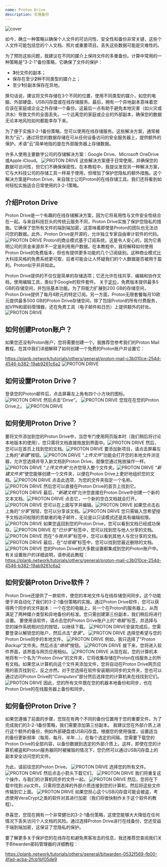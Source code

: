 ```yaml
---
name: Proton Drive
description: 实施备份
---
```

![cover](assets/cover.webp)

如今，确立一种策略以确保个人文件的可访问性、安全性和备份非常关键，这些个人文件可能包括您的个人文档、照片或重要项目。丢失这些数据可能是灾难性的。

为了预防这些问题，我建议在不同的媒介上保持文件的多重备份。计算中常用的一种策略是“3-2-1”备份策略，它确保了文件的保护：
- **3**份文件的副本；
- 保存在至少**2**种不同类型的媒介上；
- 至少**1**份副本保存在异地。

换句话说，建议将文件存储在3个不同的位置，使用不同类型的媒介，如您的电脑、外部硬盘、USB闪存盘或在线存储服务。最后，拥有一个异地副本意味着您应该在家庭或企业之外存储一个备份。这最后一点有助于避免本地灾害（如火灾或洪水）导致文件的全面丢失。一个远离您的家庭或企业的外部副本，确保您的数据无论本地风险如何都能幸存下来。

为了便于实施3-2-1备份策略，您可以使用在线存储服务。这些解决方案，通常被称为“云”，通过将您的数据存储在可从任何设备访问的安全服务器上，提供额外的保护。术语“云”简单地指的是在外部服务器上存储数据。

许多人使用主要数字公司的存储解决方案：Google Drive、Microsoft OneDrive或Apple iCloud。
![PROTON DRIVE](assets/notext/01.webp)
这些解决方案便于日常使用，并确保您的数据可访问性，但它们不确保保密性。在本教程中，我提议发现另一种解决方案，它与大科技公司的存储工具一样易于使用，但增加了保护您隐私的额外措施。这个解决方案是Proton Drive，来自瑞士公司Proton的在线存储工具。我们还将看到如何轻松实施适合日常使用的3-2-1策略。

## 介绍Proton Drive
Proton Drive是一个有趣的在线存储解决方案，因为它将易用性与文件安全性结合在一起。与来自科技巨头的传统云服务不同，Proton Drive实施了保护您隐私的措施。它确保了您所有文件的端到端加密，这意味着即使是Proton的团队也无法访问您的数据。此外，Proton Drive是开源的，允许独立专家自由审计软件的代码。
![PROTON DRIVE](assets/notext/02.webp)
Proton的商业模式基于订阅系统，这是令人安心的，因为它表明公司的资金来源并不一定是利用用户数据。在本教程中，我将解释如何使用Proton Drive的免费版本，但也有提供更多功能的几个订阅级别。这种商业模式比大科技风格的免费系统更可取，后者可能会让人怀疑我们的个人数据是否被用于盈利。Proton似乎并非如此。

Proton Drive提供的不仅仅是简单的存储选项；它还允许在线共享、编辑和协作文档，使用编辑工具，类似于Google的软件套件。
关于[定价](https://proton.me/pricing)，免费版本提供最多5 GB的存储空间，并包括基本功能。为了将能力扩展到200 GB的存储空间，Proton Drive提供了每月4欧元的特定订阅。另一方面，Proton无限套餐每月10欧元提供最多500 GB的Proton Drive存储空间，除了包括Proton的所有付费服务，如VPN和密码管理器，还在免费工具（电子邮件和日历）上提供额外的好处。![PROTON DRIVE](assets/notext/03.webp)
## 如何创建Proton账户？

如果您还没有Proton账户，您将需要创建一个。我推荐您参考我们的Proton Mail教程，在其中我们详细解释了如何创建一个免费的Proton账户并设置它：

https://planb.network/tutorials/others/general/proton-mail-c3b010ce-254d-4546-b382-19ab9261c6a2
![PROTON DRIVE](assets/notext/04.webp)
## 如何设置Proton Drive？

登录您的Proton邮件后，点击屏幕左上角有四个小方块的图标。
![PROTON DRIVE](assets/notext/05.webp)
然后点击“*Drive*”。
![PROTON DRIVE](assets/notext/06.webp)
您现在在您的Proton Drive上。
![PROTON DRIVE](assets/notext/07.webp)
## 如何使用Proton Drive？
要将文件添加到您的Proton Drive中，当您专门使用网页版本时（我们稍后将讨论本地版本的使用），您只需将文档直接拖放到界面中。![PROTON DRIVE](assets/notext/08.webp) 然后，您可以在首页上找到您的文档。![PROTON DRIVE](assets/notext/09.webp) 要添加新项目，请点击屏幕左上角的“*新建*”按钮。![PROTON DRIVE](assets/notext/10.webp) “*上传文件*”功能会打开您的本地文件浏览器，允许您选择并导入新文档到Proton Drive，就像您通过拖放操作一样。![PROTON DRIVE](assets/notext/11.webp) “*上传文件夹*”允许您导入整个文件夹。![PROTON DRIVE](assets/notext/12.webp) “*新建文件夹*”使您能够创建一个文件夹，以便在Proton Drive上更好地组织您的文档。![PROTON DRIVE](assets/notext/13.webp) 点击此选项，为您的文件夹指定一个名称。![PROTON DRIVE](assets/notext/14.webp) 然后您可以直接在Proton Drive的首页上找到它。![PROTON DRIVE](assets/notext/15.webp) 最后，“*新建文档*”允许您直接在Proton Drive中创建一个新的文本文档。![PROTON DRIVE](assets/notext/16.webp) 点击它，一个新的空白文档就会打开。![PROTON DRIVE](assets/notext/17.webp) 您可以在上面写字并编辑。![PROTON DRIVE](assets/notext/18.webp) 如果您点击右上角的“*分享*”按钮，您可以分享该文档。![PROTON DRIVE](assets/notext/19.webp) 您只需输入您希望授予文档访问权限的贡献者的电子邮件，无论是以只读模式还是具有编辑权限。![PROTON DRIVE](assets/notext/20.webp) 如果您返回到您的Proton Drive，您可以看到文档已经成功保存。![PROTON DRIVE](assets/notext/21.webp) 在“*已分享*”标签中，您可以找到您与他人分享的文档。![PROTON DRIVE](assets/notext/22.webp) 而在“*与我共享*”标签中，您可以看到其他人与您分享的文档。![PROTON DRIVE](assets/notext/23.webp) 最后，在“*垃圾箱*”标签中，您可以找到您最近删除的文档。![PROTON DRIVE](assets/notext/24.webp) 您的Proton Drive的大多数设置都集成到您的Proton账户中。有关设置账户的详细说明，请参阅此教程：
https://planb.network/tutorials/others/general/proton-mail-c3b010ce-254d-4546-b382-19ab9261c6a2

## 如何安装Proton Drive软件？
Proton Drive还提供了一款软件，使您的本地文件与在线存储空间同步。这个功能便于并自动化了我们的3-2-1备份策略的实施。通过Proton Drive软件，您可以获得两个同步的文件副本：一个在您的电脑上，另一个在Proton的服务器上，从而满足了两种媒介类型和异地备份的标准。您只需创建第三份副本，我们稍后将进行设置。
要使用该软件，请点击您的Proton Drive账户上的“*电脑*”标签，并选择与您的操作系统相对应的按钮，以继续下载。
![PROTON DRIVE](assets/notext/25.webp)安装完成后，您需要登录以解锁您的账户，然后点击“*登录*”。
![PROTON DRIVE](assets/notext/26.webp)
选择您希望与您的Proton Drive同步的本地文件。
![PROTON DRIVE](assets/notext/27.webp)
例如，我只选择了“*Proton Backup*”文件夹。然后点击“*继续*”按钮。
![PROTON DRIVE](assets/notext/28.webp)
接下来，您将进入软件界面，该界面与网页应用相似。
![PROTON DRIVE](assets/notext/29.webp)
从现在起，您的计算机本地将有一个名为“*Proton Drive*”的文件夹，它将收集存储在Proton在线服务上的所有文档。如果您从计算机向这个文件夹添加文件，您将自动在Proton Drive网页应用的首页找到它，反之亦然。对于您选择在软件安装期间同步的文件夹，您也可以通过访问Proton Drive的“*Computers*”部分然后选择您的计算机来在线找到它们。
![PROTON DRIVE](assets/notext/30.webp)
因此，您的所有文件既在您的机器本地备份和同步，也在Proton Drive的在线服务器上备份和同步。

## 如何备份Proton Drive？

如果您遵循了前面的步骤，您现在有两个不同的备份位置用于您的重要文件。为了完成我们的3-2-1备份策略，我们需要添加第三份副本。
我建议您在外部介质上进行这个额外的备份，例如外部硬盘或USB闪存盘。根据您的使用强度，设置适当的备份更新频率（每周、每月、半年...）。在每个选定的间隔，您需要下载您的Proton Drive的全部内容，以备份数据到选定的外部介质上。这样，即使在您的计算机被盗和Proton服务器同时被摧毁的情况下，您仍然可以通过USB闪存盘上的副本安全访问您的文件。

为此，请前往您的Proton Drive。
![PROTON DRIVE](assets/notext/31.webp)
选择您的所有文件。
![PROTON DRIVE](assets/notext/32.webp)
然后点击小箭头下载它们。
![PROTON DRIVE](assets/notext/33.webp)
我们将重复这个操作，与我们的计算机同步的文件一起。
![PROTON DRIVE](assets/notext/34.webp)
然后，您将在下载中找到.zip文件。只需将您选择的外部介质连接到您的计算机，然后将这些文件传输到它上面。
![PROTON DRIVE](assets/notext/35.webp)
如果您担心这个USB闪存盘可能会被盗，考虑使用VeraCrypt之类的软件对其进行加密（我们将很快制作关于这个软件的教程）。

恭喜您，您现在拥有一个非常健壮的3-2-1备份策略，这使您能够大大降低在任何情况下丢失访问个人文档的风险。通过选择Proton Drive进行在线备份，您还受益于端到端加密，这保证了您隐私的保护。

要了解更多关于保护您的在线存在和避免黑客攻击的信息，我还推荐您查阅我们关于Bitwarden密码管理器的详细教程：

https://planb.network/tutorials/others/general/bitwarden-0532f569-fb00-4fad-acba-2fcb1bf05de9